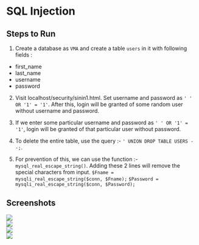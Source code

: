 # SQL Injection

## Steps to Run

1. Create a database as `VMA` and create a table `users` in it with following fields :
- first_name
- last_name
- username
- password

2. Visit localhost/security/sinin1.html. Set username and password as `' ' OR '1' = '1'`. After this, login will be granted of some random user without username and password.

3. If we enter some particular username and password as `' ' OR '1' = '1'`, login will be granted of that particular user without password.

4. To delete the entire table, use the query :- `' UNION DROP TABLE USERS --;`.

5. For prevention of this, we can use the function :- `mysql_real_escape_string()`. Adding these 2 lines will remove the special characters from input.
`$Fname = mysqli_real_escape_string($conn, $Fname);`
`$Password = mysqli_real_escape_string($conn, $Password);`

## Screenshots

<img src = "https://user-images.githubusercontent.com/14792027/49327733-ea4ce500-f58a-11e8-875c-00b7156bf698.png">   
<br>
<img src = "https://user-images.githubusercontent.com/14792027/49327734-ecaf3f00-f58a-11e8-952b-19810c9ac47c.png">   
<br>
<img src = "https://user-images.githubusercontent.com/14792027/49327738-ef119900-f58a-11e8-84c2-c012eb4ab020.png">   
<br>
<img src = "https://user-images.githubusercontent.com/14792027/49327739-f0db5c80-f58a-11e8-9c02-cb0517158296.png">   
<br>

